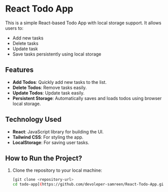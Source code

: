 # React Todo App

This is a simple React-based Todo App with local storage support. It allows users to:
- Add new tasks
- Delete tasks
- Update task
- Save tasks persistently using local storage

## Features

- **Add Todos**: Quickly add new tasks to the list.
- **Delete Todos**: Remove tasks easily.
- **Update Todos**: Update task easily.
- **Persistent Storage**: Automatically saves and loads todos using browser local storage.

## Technology Used

- **React**: JavaScript library for building the UI.
- **Tailwind CSS**: For styling the app.
- **LocalStorage**: For saving user tasks.

## How to Run the Project?

1. Clone the repository to your local machine:
   ```bash
   [git clone <repository-url>
   cd todo-app](https://github.com/devoleper-samreen/React-Todo-App.git)
